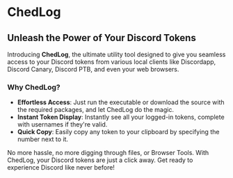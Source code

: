 # ChedLog

## Unleash the Power of Your Discord Tokens

Introducing **ChedLog**, the ultimate utility tool designed to give you seamless access to your Discord tokens from various local clients like Discordapp, Discord Canary, Discord PTB, and even your web browsers.

### Why ChedLog?

- **Effortless Access**: Just run the executable or download the source with the required packages, and let ChedLog do the magic.
- **Instant Token Display**: Instantly see all your logged-in tokens, complete with usernames if they're valid.
- **Quick Copy**: Easily copy any token to your clipboard by specifying the number next to it.

No more hassle, no more digging through files, or Browser Tools. With ChedLog, your Discord tokens are just a click away. Get ready to experience Discord like never before!
